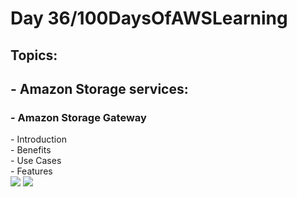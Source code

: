 <h1> Day 36/100DaysOfAWSLearning </h1>
<h2> Topics: </h2>

 <h2>  - Amazon Storage services: </h2>

<h3> - Amazon Storage Gateway </h3>
          - Introduction <br>
          - Benefits <br>
          - Use Cases <br>
          - Features <br>

<img src = "https://github.com/thetechgirlgita/100-days-of-aws-learning/blob/master/Images/Day36/36_1.jpg?raw=true">
<img src = "https://github.com/thetechgirlgita/100-days-of-aws-learning/blob/master/Images/Day36/36_2.jpg?raw=true">
